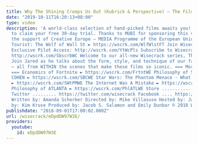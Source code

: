 ```yaml
---
title: Why The Shining Creeps Us Out (Kubrick & Perspective) – The Film Tourist
date: "2019-10-11T16:20:13+08:00"
type: video
description: 'A world-class selection of hand-picked films awaits you! Visit http://mubi.com/wisecrack
  to claim your free 30-day trial. Thanks to MUBI for sponsoring this video! With
  the support of Creative Europe – MEDIA Programme of the European Union. The Film
  Tourist: The Wolf of Wall St ► https://wscrk.com/WlfWlstFT Join WisecrackPLUS for
  Exclusive Pilot Access: http://wscrk.com/YtWcPls Subscribe to Wisecrack! .......................
  http://wscrk.com/SbscrbWC Welcome to our all-new Wisecrack series, The Film Tourist!
  Join Jared as he talks about the form, style, and technique of our favorite movies
  — all from WITHIN the scenes that make these films so iconic. === More Episodes!
  === Economics of Fortnite ► https://wscrk.com/FrtntWE Philosophy of SACHA BARON
  COHEN ► https://wscrk.com/SBCWE Star Wars: The Phantom Menace - What Went Wrong?
  ► https://wscrk.com/SWtPMWE The Internet Was A Mistake ► https://wscrk.com/IntWaM
  Philosophy of ATLANTA ► https://wscrk.com/PhlATLWE Store ........... http://wisecrackstore.com
  Twitter ......... https://twitter.com/wisecrack Facebook .... https://facebook.com/wisecrackedu
  Written by: Amanda Scherker Directed by: Mike Villasuso Hosted by: Jared Bauer Edited
  by: Kim Kruse Produced by: Jacob S. Salamon and Emily Dunbar © 2018 Wisecrack, Inc.'
publishdate: "2018-09-01T17:00:02.000Z"
url: /wisecrack/eDpdDW97W3E/
providers:
  youtube:
    id: eDpdDW97W3E
---
```


